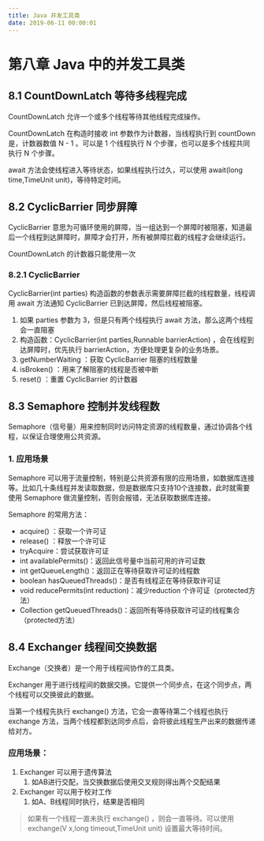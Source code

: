 ```yaml
---
title: Java 并发工具类
date: 2019-06-11 00:00:01
---
```


# 第八章 Java 中的并发工具类

## 8.1 CountDownLatch 等待多线程完成

CountDownLatch 允许一个或多个线程等待其他线程完成操作。

CountDownLatch 在构造时接收 int 参数作为计数器，当线程执行到 countDown 是，计数器数值 N - 1 。可以是 1 个线程执行 N 个步骤，也可以是多个线程共同执行 N 个步骤。

await 方法会使线程进入等待状态，如果线程执行过久，可以使用 await(long time,TimeUnit unit)，等待特定时间。

## 8.2 CyclicBarrier 同步屏障

CyclicBarrier 意思为可循环使用的屏障，当一组达到一个屏障时被阻塞，知道最后一个线程到达屏障时，屏障才会打开，所有被屏障拦截的线程才会继续运行。

CountDownLatch 的计数器只能使用一次

### 8.2.1 CyclicBarrier

CyclicBarrier(int parties) 构造函数的参数表示需要屏障拦截的线程数量，线程调用 await 方法通知 CyclicBarrier 已到达屏障，然后线程被阻塞。

1. 如果 parties 参数为 3，但是只有两个线程执行 await 方法，那么这两个线程会一直阻塞
2. 构造函数：CyclicBarrier(int parties,Runnable barrierAction) ，会在线程到达屏障时，优先执行 barrierAction，方便处理更复杂的业务场景。
3. getNumberWaiting ：获取 CyclicBarrier 阻塞的线程数量
4. isBroken() ：用来了解阻塞的线程是否被中断
5. reset() ：重置 CyclicBarrier 的计数器

## 8.3 Semaphore 控制并发线程数

Semaphore（信号量）用来控制同时访问特定资源的线程数量，通过协调各个线程，以保证合理使用公共资源。

### 1. 应用场景

Semaphore 可以用于流量控制，特别是公共资源有限的应用场景，如数据库连接等。比如几十条线程并发读取数据，但是数据库只支持10个连接数，此时就需要使用 Semaphore 做流量控制，否则会报错，无法获取数据库连接。

Semaphore 的常用方法：

- acquire() ：获取一个许可证
- release() ：释放一个许可证
- tryAcquire：尝试获取许可证
- int availablePermits()：返回此信号量中当前可用的许可证数
- int getQueueLength()：返回正在等待获取许可证的线程数
- boolean hasQueuedThreads()：是否有线程正在等待获取许可证
- void reducePermits(int reduction)：减少reduction 个许可证（protected方法）
- Collection getQueuedThreads()：返回所有等待获取许可证的线程集合（protected方法）

## 8.4 Exchanger 线程间交换数据

Exchange（交换者）是一个用于线程间协作的工具类。

Exchanger 用于进行线程间的数据交换。它提供一个同步点，在这个同步点，两个线程可以交换彼此的数据。

当第一个线程先执行 exchange() 方法，它会一直等待第二个线程也执行 exchange 方法，当两个线程都到达同步点后，会将彼此线程生产出来的数据传递给对方。

### 应用场景：

1. Exchanger 可以用于遗传算法
   1. 如AB进行交配，当交换数据后使用交叉规则得出两个交配结果
2. Exchanger 可以用于校对工作
   1. 如A、B线程同时执行，结果是否相同

> 如果有一个线程一直未执行 exchange() ，则会一直等待。可以使用 exchange(V x,long timeout,TimeUnit unit) 设置最大等待时间。

